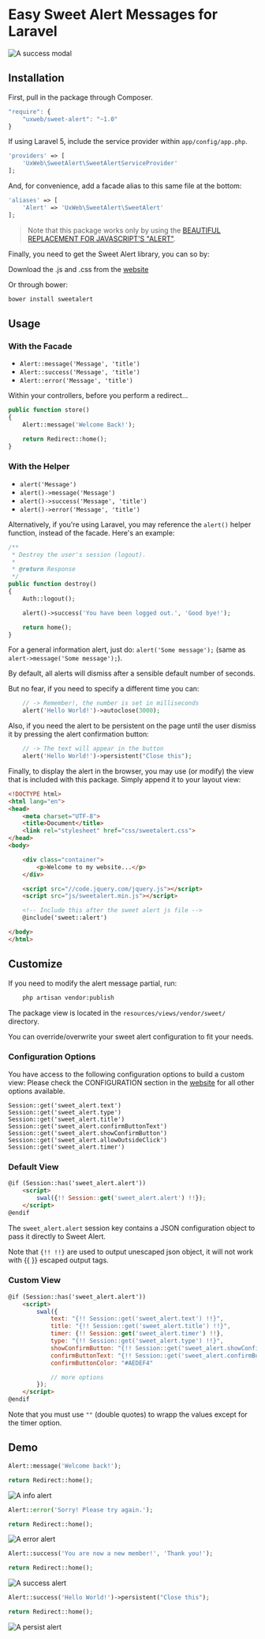 # Easy Sweet Alert Messages for Laravel

![A success modal](http://i.imgur.com/1XySJiz.png)

## Installation

First, pull in the package through Composer.

```javascript
"require": {
    "uxweb/sweet-alert": "~1.0"
}
```

If using Laravel 5, include the service provider within `app/config/app.php`.

```php
'providers' => [
    'UxWeb\SweetAlert\SweetAlertServiceProvider'
];
```

And, for convenience, add a facade alias to this same file at the bottom:

```php
'aliases' => [
    'Alert' => 'UxWeb\SweetAlert\SweetAlert'
];
```

> Note that this package works only by using the [BEAUTIFUL REPLACEMENT FOR JAVASCRIPT'S "ALERT"](http://t4t5.github.io/sweetalert/).

Finally, you need to get the Sweet Alert library, you can so by:

Download the .js and .css from the [website](http://t4t5.github.io/sweetalert/)

Or through bower:

```bash
bower install sweetalert
```

## Usage

### With the Facade

- `Alert::message('Message', 'title')`
- `Alert::success('Message', 'title')`
- `Alert::error('Message', 'title')`

Within your controllers, before you perform a redirect...

```php
public function store()
{
    Alert::message('Welcome Back!');

    return Redirect::home();
}
```

### With the Helper

- `alert('Message')`
- `alert()->message('Message')`
- `alert()->success('Message', 'title')`
- `alert()->error('Message', 'title')`

Alternatively, if you're using Laravel, you may reference the `alert()` helper function, instead of the facade. Here's an example:

```php
/**
 * Destroy the user's session (logout).
 *
 * @return Response
 */
public function destroy()
{
    Auth::logout();

    alert()->success('You have been logged out.', 'Good bye!');

    return home();
}
```

For a general information alert, just do: `alert('Some message');` (same as `alert->message('Some message');`).

By default, all alerts will dismiss after a sensible default number of seconds.

But no fear, if you need to specify a different time you can:

```php
    // -> Remember!, the number is set in milliseconds
    alert('Hello World!')->autoclose(3000);
```

Also, if you need the alert to be persistent on the page until the user dismiss it by pressing the alert confirmation button:

```php
    // -> The text will appear in the button
    alert('Hello World!')->persistent("Close this");
```

Finally, to display the alert in the browser, you may use (or modify) the view that is included with this package. Simply append it to your layout view:

```html
<!DOCTYPE html>
<html lang="en">
<head>
    <meta charset="UTF-8">
    <title>Document</title>
    <link rel="stylesheet" href="css/sweetalert.css">
</head>
<body>

    <div class="container">
        <p>Welcome to my website...</p>
    </div>

    <script src="//code.jquery.com/jquery.js"></script>
    <script src="js/sweetalert.min.js"></script>

    <!-- Include this after the sweet alert js file -->
    @include('sweet::alert')

</body>
</html>
```

## Customize

If you need to modify the alert message partial, run:

```bash
    php artisan vendor:publish
```

The package view is located in the `resources/views/vendor/sweet/` directory.

You can override/overwrite your sweet alert configuration to fit your needs.

### Configuration Options

You have access to the following configuration options to build a custom view:
Please check the CONFIGURATION section in the [website](http://t4t5.github.io/sweetalert/) for all other options available.

    Session::get('sweet_alert.text')
    Session::get('sweet_alert.type')
    Session::get('sweet_alert.title')
    Session::get('sweet_alert.confirmButtonText')
    Session::get('sweet_alert.showConfirmButton')
    Session::get('sweet_alert.allowOutsideClick')
    Session::get('sweet_alert.timer')

### Default View

```html
@if (Session::has('sweet_alert.alert'))
    <script>
        swal({!! Session::get('sweet_alert.alert') !!});
    </script>
@endif
```

The `sweet_alert.alert` session key contains a JSON configuration object to pass it directly to Sweet Alert.

Note that `{!! !!}` are used to output unescaped json object, it will not work with {{ }} escaped output tags.


### Custom View

```html
@if (Session::has('sweet_alert.alert'))
    <script>
        swal({
            text: "{!! Session::get('sweet_alert.text') !!}",
            title: "{!! Session::get('sweet_alert.title') !!}",
            timer: {!! Session::get('sweet_alert.timer') !!},
            type: "{!! Session::get('sweet_alert.type') !!}",
            showConfirmButton: "{!! Session::get('sweet_alert.showConfirmButton') !!}",
            confirmButtonText: "{!! Session::get('sweet_alert.confirmButtonText') !!}",
            confirmButtonColor: "#AEDEF4"

            // more options
        });
    </script>
@endif
```

Note that you must use `""` (double quotes) to wrapp the values except for the timer option.

## Demo

```php
Alert::message('Welcome back!');

return Redirect::home();
```
![A info alert](http://i.imgur.com/K2gGW0a.png)


```php
Alert::error('Sorry! Please try again.');

return Redirect::home();
```
![A error alert](http://i.imgur.com/FH8d5F3.png)


```php
Alert::success('You are now a new member!', 'Thank you!');

return Redirect::home();
```
![A success alert](http://i.imgur.com/1XySJiz.png)


```php
Alert::success('Hello World!')->persistent("Close this");

return Redirect::home();
```
![A persist alert](http://i.imgur.com/4ggrLfR.png)
